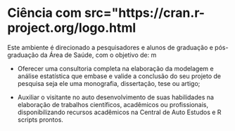 <h1> Ciência com <im> src="https://cran.r-project.org/logo.html </im> </h1>

Este ambiente é direcionado a pesquisadores e alunos de graduação e pós-graduação da Área de Saúde, com o objetivo de:
m
* Oferecer uma consultoria completa na elaboração da modelagem e análise estatística que embase e valide a conclusão do seu projeto de pesquisa seja ele uma monografia, dissertação, tese ou artigo;

* Auxiliar o visitante no auto desenvolvimento de suas habilidades na elaboração de trabalhos científicos, acadêmicos ou profissionais, disponibilizando recursos acadêmicos na Central de Auto Estudos e R scripts prontos.
